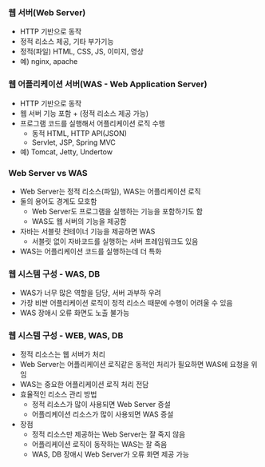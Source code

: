 ### 웹 서버(Web Server)

- HTTP 기반으로 동작
- 정적 리소스 제공, 기타 부가기능
- 정적(파일) HTML, CSS, JS, 이미지, 영상
- 예) nginx, apache

### 웹 어플리케이션 서버(WAS - Web Application Server)

- HTTP 기반으로 동작
- 웹 서버 기능 포함 + (정적 리소스 제공 가능)
- 프로그램 코드를 실행해서 어플리케이션 로직 수행
  - 동적 HTML, HTTP API(JSON)
  - Servlet, JSP, Spring MVC
- 예) Tomcat, Jetty, Undertow

### Web Server vs WAS

- Web Server는 정적 리소스(파일), WAS는 어플리케이션 로직
- 둘의 용어도 경계도 모호함
  - Web Server도 프로그램을 실행하는 기능을 포함하기도 함
  - WAS도 웹 서버의 기능을 제공함
- 자바는 서블릿 컨테이너 기능을 제공하면 WAS
  - 서블릿 없이 자바코드를 실행하는 서버 프레임워크도 있음
- WAS는 어플리케이션 코드를 실행하는데 더 특화

### 웹 시스템 구성 - WAS, DB

- WAS가 너무 많은 역할을 담당, 서버 과부하 우려
- 가장 비싼 어플리케이션 로직이 정적 리소스 때문에 수행이 어려울 수 있음
- WAS 장애시 오류 화면도 노출 불가능

### 웹 시스템 구성 - WEB, WAS, DB

- 정적 리소스는 웹 서버가 처리
- Web Server는 어플리케이션 로직같은 동적인 처리가 필요하면 WAS에 요청을 위임
- WAS는 중요한 어플리케이션 로직 처리 전담
- 효율적인 리소스 관리 방법
  - 정적 리소스가 많이 사용되면 Web Server 증설
  - 어플리케이션 리소스가 많이 사용되면 WAS 증설
- 장점
  - 정적 리소스만 제공하는 Web Server는 잘 죽지 않음
  - 어플리케이션 로직이 동작하는 WAS는 잘 죽음
  - WAS, DB 장애시 Web Server가 오류 화면 제공 가능

